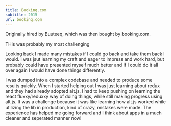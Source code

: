 ```yaml
---
title: Booking.com
subtitle: 2015
url: booking.com
---
```


Originally hired by Buuteeq, which was then bought by booking.com. 

THis was probably my most challenging

Looking back I made many mistakes if I could go back and take them back I would. I was jsut learning my craft and eager to impress and work hard, but probably could have presented myself much better and If I could do it all over again I would have done things differently.

I was dumped into a complex codebase and needed to produce some results quickly. When I started helping out I was just learning about redux and they had already adopted alt.js. I had to keep pushing on learning the react fluxxy/reduxxy way of doing things, while still making progress using alt.js. It was a challenge because it was like learning how alt.js worked while utilizing the lib in production, kind of crazy, mistakes were made. The experience has helped me going forward and I think about apps in a much cleaner and seperated manner now!
